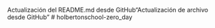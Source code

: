 Actualización del README.md desde GitHub“Actualización de archivo desde GitHub” # holbertonschool-zero_day
